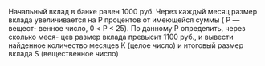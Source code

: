  Начальный вклад в банке равен 1000 руб. Через каждый месяц размер
 вклада увеличивается на P процентов от имеющейся суммы ( P — вещест-
 венное число, 0 < P < 25). По данному P определить, через сколько меся-
 цев размер вклада превысит 1100 руб., и вывести найденное количество
 месяцев K (целое число) и итоговый размер вклада S (вещественное число)

